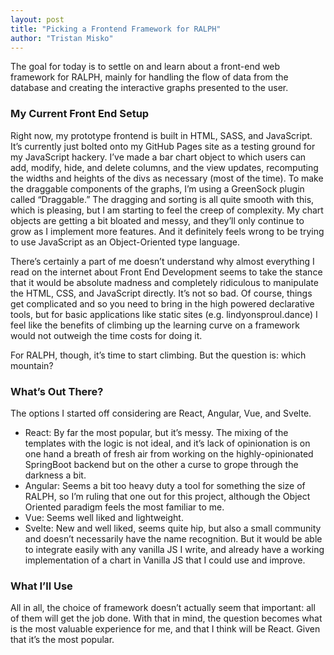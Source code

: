 ```yaml
---
layout: post
title: "Picking a Frontend Framework for RALPH"
author: "Tristan Misko"
---
```


The goal for today is to settle on and learn about a front-end web framework for RALPH, mainly for handling the flow of data from the database and creating the interactive graphs presented to the user.

### My Current Front End Setup
Right now, my prototype frontend is built in HTML, SASS, and JavaScript.  It’s currently just bolted onto my GitHub Pages site as a testing ground for my JavaScript hackery.  I’ve made a bar chart object to which users can add, modify, hide, and delete columns, and the view updates, recomputing the widths and heights of the divs as necessary (most of the time).  To make the draggable components of the graphs, I’m using a GreenSock plugin called “Draggable.”  The dragging and sorting is all quite smooth with this, which is pleasing, but I am starting to feel the creep of complexity.  My chart objects are getting a bit bloated and messy, and they’ll only continue to grow as I implement more features.  And it definitely feels wrong to be trying to use JavaScript as an Object-Oriented type language.  

There’s certainly a part of me doesn’t understand why almost everything I read on the internet about Front End Development seems to take the stance that it would be absolute madness and completely ridiculous to manipulate the HTML, CSS, and JavaScript directly.  It’s not so bad.  Of course, things get complicated and so you need to bring in the high powered declarative tools, but for basic applications like static sites (e.g. lindyonsproul.dance) I feel like the benefits of climbing up the learning curve on a framework would not outweigh the time costs for doing it.

For RALPH, though, it’s time to start climbing.  But the question is: which mountain?

### What’s Out There?
The options I started off considering are React, Angular, Vue, and Svelte.
* React: By far the most popular, but it’s messy.  The mixing of the templates with the logic is not ideal, and it’s lack of opinionation is on one hand a breath of fresh air from working on the highly-opinionated SpringBoot backend but on the other a curse to grope through the darkness a bit.  
* Angular: Seems a bit too heavy duty a tool for something the size of RALPH, so I’m ruling that one out for this project, although the Object Oriented paradigm feels the most familiar to me.
* Vue: Seems well liked and lightweight.  
* Svelte: New and well liked, seems quite hip, but also a small community and doesn’t necessarily have the name recognition.  But it would be able to integrate easily with any vanilla JS I write, and already have a working implementation of a chart in Vanilla JS that I could use and improve.

### What I’ll Use
All in all, the choice of framework doesn’t actually seem that important: all of them will get the job done.  With that in mind, the question becomes what is the most valuable experience for me, and that I think will be React.  Given that it’s the most popular.  
